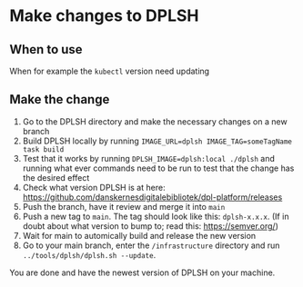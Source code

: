 # Make changes to DPLSH
## When to use
When for example the `kubectl` version need updating

## Make the change

1. Go to the DPLSH directory and make the necessary changes on a new branch
2. Build DPLSH locally by running `IMAGE_URL=dplsh IMAGE_TAG=someTagName task build`
3. Test that it works by running `DPLSH_IMAGE=dplsh:local ./dplsh` and running what ever commands need to be run to test that the change has the desired effect
4. Check what version DPLSH is at here: https://github.com/danskernesdigitalebibliotek/dpl-platform/releases
5. Push the branch, have it review and merge it into `main`
6. Push a new tag to `main`. The tag should look like this: `dplsh-x.x.x`. (If in doubt about what version to bump to; read this: https://semver.org/)
7. Wait for main to automically build and release the new version
8. Go to your main branch, enter the `/infrastructure` directory and run `../tools/dplsh/dplsh.sh --update`.

You are done and have the newest version of DPLSH on your machine.
